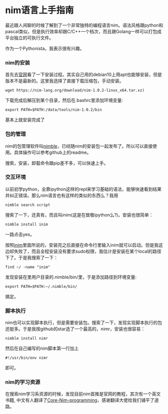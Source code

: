 nim语言上手指南
========================

最近跟人闲聊的时候了解到了一个非常独特的编程语言nim。语法风格跟python和pascal类似，但是执行效率却跟C/C++一个档次，而且跟Golang一样可以打包成平台独立的可执行文件。

作为一个Pythonista，我表示很有兴趣。

### nim的安装
首先去[官网](https://nim-lang.org/)看了一下安装过程。其实自己用的debian10上用apt也能够安装，但是版本不是最新的。这里我选择了直接下载压缩包，手动安装。

    wget https://nim-lang.org/download/nim-1.0.2-linux_x64.tar.xz)

下载完成后解压到某个目录，然后在.bashrc里添加环境变量:

    export PATH=$PATH:/data/tools/nim-1.0.2/bin

基本上就安装完成了


### 包的管理

nim的包管理软件叫[nimble](https://github.com/nim-lang/nimble)，已经随nim的安装包一起发布了。所以可以直接使用。具体操作可以参考github上的readme。

搜索，安装，卸载命令跟pip差不多，可以快速上手。



### 交互环境

以前初学python，全靠ipython这样的repl来学习基础的语法，能够快速看到结果并纠正错误。那么nim语言也有这样的类似的东西么？我用

    nimble search script

搜索了一下，还真有，而且叫inim(这是在致敬ipython么?)。安装也很简单：

    nimble install inim

一路点击yes。

按照[inim](https://github.com/AndreiRegiani/INim)里面所说的，安装完之后直接在命令行里输入inim就可以启动。但是我这边却失败了，而且全程安装没有要求sudo权限，我估计是安装在某个local的路径下了。于是我搜索了一下：

    find ~/ -name "inim"

发现安装在里用户目录的.nimble/bin/里，于是添加路径到环境变量:

    export PATH=$PATH:~/.nimble/bin/

搞定。


### 脚本执行

nim也可以实现脚本执行，但是需要安装包。搜索了一下，发现实现脚本执行的包还挺多。于是我按github的star选了一个最高的，nimr，安装也很容易：

    nimble install nimr

然后在自己编写的nim脚本第一行加上

    #!/usr/bin/env nimr

即可。

### nim的学习资源

在搜索nim学习系资源的时候，发现目前nim首推是官网的教程，其次有一个英文书籍<Nim in Action>, 中文有人翻译了[Core-Nim-programming](https://github.com/ScxMes/Core-Nim-programming/blob/master/目录.md)，感谢翻译大佬给我们铺平了道路。
    
